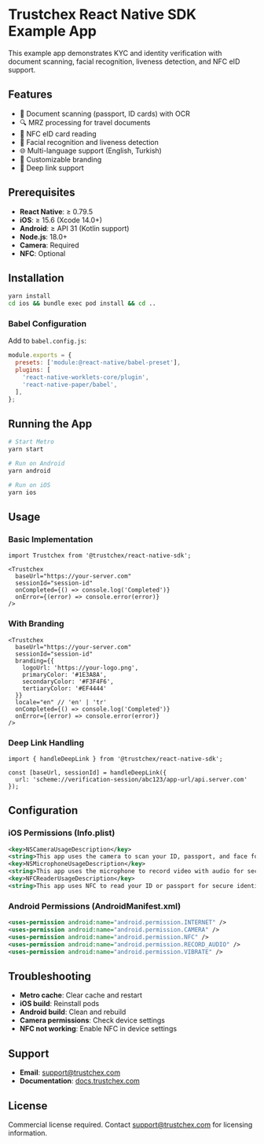 # Trustchex React Native SDK Example App

This example app demonstrates KYC and identity verification with document scanning, facial recognition, liveness detection, and NFC eID support.

## Features

- 📄 Document scanning (passport, ID cards) with OCR
- 🔍 MRZ processing for travel documents
- 📱 NFC eID card reading
- 👤 Facial recognition and liveness detection
- 🌐 Multi-language support (English, Turkish)
- 🎨 Customizable branding
- 🔗 Deep link support

## Prerequisites

- **React Native**: ≥ 0.79.5
- **iOS**: ≥ 15.6 (Xcode 14.0+)
- **Android**: ≥ API 31 (Kotlin support)
- **Node.js**: 18.0+
- **Camera**: Required
- **NFC**: Optional

## Installation

```sh
yarn install
cd ios && bundle exec pod install && cd ..
```

### Babel Configuration

Add to `babel.config.js`:

```js
module.exports = {
  presets: ['module:@react-native/babel-preset'],
  plugins: [
    'react-native-worklets-core/plugin',
    'react-native-paper/babel',
  ],
};
```

## Running the App

```sh
# Start Metro
yarn start

# Run on Android
yarn android

# Run on iOS
yarn ios
```

## Usage

### Basic Implementation

```tsx
import Trustchex from '@trustchex/react-native-sdk';

<Trustchex
  baseUrl="https://your-server.com"
  sessionId="session-id"
  onCompleted={() => console.log('Completed')}
  onError={(error) => console.error(error)}
/>
```

### With Branding

```tsx
<Trustchex
  baseUrl="https://your-server.com"
  sessionId="session-id"
  branding={{
    logoUrl: 'https://your-logo.png',
    primaryColor: '#1E3A8A',
    secondaryColor: '#F3F4F6',
    tertiaryColor: '#EF4444'
  }}
  locale="en" // 'en' | 'tr'
  onCompleted={() => console.log('Completed')}
  onError={(error) => console.error(error)}
/>
```

### Deep Link Handling

```tsx
import { handleDeepLink } from '@trustchex/react-native-sdk';

const [baseUrl, sessionId] = handleDeepLink({
  url: 'scheme://verification-session/abc123/app-url/api.server.com'
});
```

## Configuration

### iOS Permissions (Info.plist)

```xml
<key>NSCameraUsageDescription</key>
<string>This app uses the camera to scan your ID, passport, and face for secure identity verification.</string>
<key>NSMicrophoneUsageDescription</key>
<string>This app uses the microphone to record video with audio for secure identity verification.</string>
<key>NFCReaderUsageDescription</key>
<string>This app uses NFC to read your ID or passport for secure identity verification.</string>
```

### Android Permissions (AndroidManifest.xml)

```xml
<uses-permission android:name="android.permission.INTERNET" />
<uses-permission android:name="android.permission.CAMERA" />
<uses-permission android:name="android.permission.NFC" />
<uses-permission android:name="android.permission.RECORD_AUDIO" />
<uses-permission android:name="android.permission.VIBRATE" />
```

## Troubleshooting

- **Metro cache**: Clear cache and restart
- **iOS build**: Reinstall pods
- **Android build**: Clean and rebuild
- **Camera permissions**: Check device settings
- **NFC not working**: Enable NFC in device settings

## Support

- **Email**: [support@trustchex.com](mailto:support@trustchex.com)
- **Documentation**: [docs.trustchex.com](https://docs.trustchex.com)

## License

Commercial license required. Contact [support@trustchex.com](mailto:support@trustchex.com) for licensing information.
